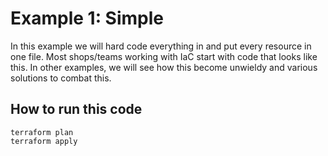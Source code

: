 # Example 1: Simple

In this example we will hard code everything in and put every resource in one file.
Most shops/teams working with IaC start with code that looks like this.  In other examples, 
we will see how this become unwieldy and various solutions to combat this. 

## How to run this code

```shell script
terraform plan
terraform apply
```